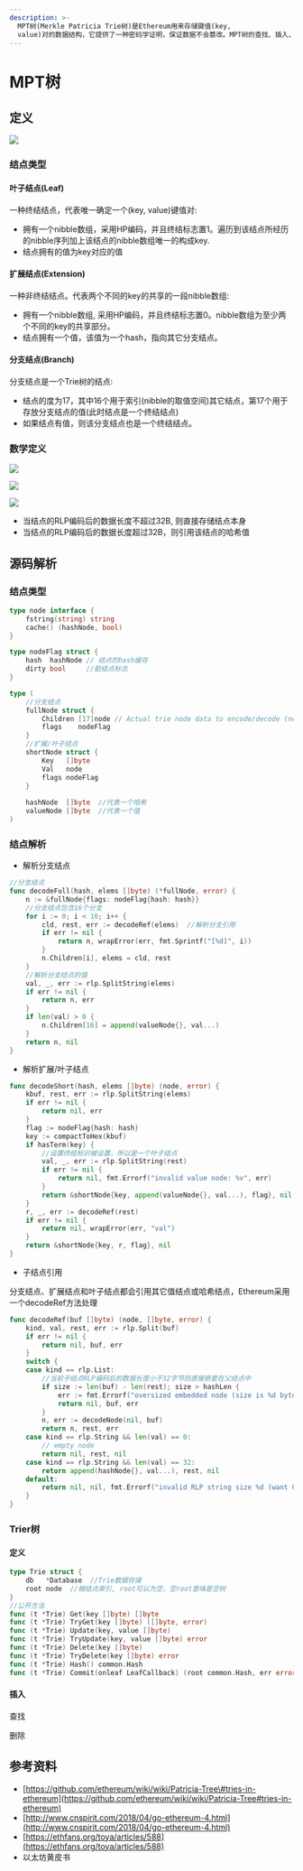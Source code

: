 ```yaml
---
description: >-
  MPT树(Merkle Patricia Trie树)是Ethereum用来存储键值(key,
  value)对的数据结构，它提供了一种密码学证明，保证数据不会篡改。MPT树的查找、插入、删除操作的时间复杂度是O(log(n))，相比红黑树也易于理解。
---
```


# MPT树

## 定义

![](../.gitbook/assets/mpt-tree.png)

### 结点类型

#### 叶子结点\(Leaf\)

一种终结结点，代表唯一确定一个\(key, value\)键值对:

* 拥有一个nibble数组，采用HP编码，并且终结标志置1。遍历到该结点所经历的nibble序列加上该结点的nibble数组唯一的构成key.
* 结点拥有的值为key对应的值

#### 扩展结点\(Extension\)

一种非终结结点。代表两个不同的key的共享的一段nibble数组:

* 拥有一个nibble数组, 采用HP编码，并且终结标志置0。nibble数组为至少两个不同的key的共享部分。
* 结点拥有一个值，该值为一个hash，指向其它分支结点。

#### 分支结点\(Branch\)

分支结点是一个Trie树的结点:

* 结点的度为17，其中16个用于索引\(nibble的取值空间\)其它结点，第17个用于存放分支结点的值\(此时结点是一个终结结点\)
* 如果结点有值，则该分支结点也是一个终结结点。

### 数学定义

![](../.gitbook/assets/selection_009.png)

![](../.gitbook/assets/selection_007.png)

![](../.gitbook/assets/selection_008.png)

* 当结点的RLP编码后的数据长度不超过32B, 则直接存储结点本身
* 当结点的RLP编码后的数据长度超过32B，则引用该结点的哈希值

## 源码解析

### 结点类型

```go
type node interface {
	fstring(string) string
	cache() (hashNode, bool)
}

type nodeFlag struct {
	hash  hashNode // 结点的hash缓存
	dirty bool     //脏结点标志
}

type (
    //分支结点
	fullNode struct {
		Children [17]node // Actual trie node data to encode/decode (needs custom encoder)
		flags    nodeFlag
	}
	//扩展/叶子结点
	shortNode struct {
		Key   []byte
		Val   node
		flags nodeFlag
	}
	
	hashNode  []byte  //代表一个哈希
	valueNode []byte  //代表一个值
)
```

### 结点解析

* 解析分支结点

```go
//分支结点
func decodeFull(hash, elems []byte) (*fullNode, error) {
	n := &fullNode{flags: nodeFlag{hash: hash}}
	//分支结点包含16个分支
	for i := 0; i < 16; i++ {
		cld, rest, err := decodeRef(elems)  //解析分支引用
		if err != nil {
			return n, wrapError(err, fmt.Sprintf("[%d]", i))
		}
		n.Children[i], elems = cld, rest
	}
	//解析分支结点的值
	val, _, err := rlp.SplitString(elems)
	if err != nil {
		return n, err
	}
	if len(val) > 0 {
		n.Children[16] = append(valueNode{}, val...)
	}
	return n, nil
}
```

* 解析扩展/叶子结点

```go
func decodeShort(hash, elems []byte) (node, error) {
	kbuf, rest, err := rlp.SplitString(elems)
	if err != nil {
		return nil, err
	}
	flag := nodeFlag{hash: hash}
	key := compactToHex(kbuf)
	if hasTerm(key) {
		//设置终结标识被设置，所以是一个叶子结点
		val, _, err := rlp.SplitString(rest)
		if err != nil {
			return nil, fmt.Errorf("invalid value node: %v", err)
		}
		return &shortNode{key, append(valueNode{}, val...), flag}, nil
	}
	r, _, err := decodeRef(rest)
	if err != nil {
		return nil, wrapError(err, "val")
	}
	return &shortNode{key, r, flag}, nil
}
```

* 子结点引用

分支结点、扩展结点和叶子结点都会引用其它值结点或哈希结点，Ethereum采用一个decodeRef方法处理

```go
func decodeRef(buf []byte) (node, []byte, error) {
	kind, val, rest, err := rlp.Split(buf)
	if err != nil {
		return nil, buf, err
	}
	switch {
	case kind == rlp.List:
		//当前子结点RLP编码后的数据长度小于32字节则直接嵌套在父结点中
		if size := len(buf) - len(rest); size > hashLen {
			err := fmt.Errorf("oversized embedded node (size is %d bytes, want size < %d)", size, hashLen)
			return nil, buf, err
		}
		n, err := decodeNode(nil, buf)
		return n, rest, err
	case kind == rlp.String && len(val) == 0:
		// empty node
		return nil, rest, nil
	case kind == rlp.String && len(val) == 32:
		return append(hashNode{}, val...), rest, nil
	default:
		return nil, nil, fmt.Errorf("invalid RLP string size %d (want 0 or 32)", len(val))
	}
}
```

### Trier树

#### 定义

```go
type Trie struct {
	db   *Database  //Trie数据存储
	root node  //根结点索引, root可以为空，空root意味是空树
}
//公开方法
func (t *Trie) Get(key []byte) []byte
func (t *Trie) TryGet(key []byte) ([]byte, error)
func (t *Trie) Update(key, value []byte)
func (t *Trie) TryUpdate(key, value []byte) error
func (t *Trie) Delete(key []byte)
func (t *Trie) TryDelete(key []byte) error
func (t *Trie) Hash() common.Hash
func (t *Trie) Commit(onleaf LeafCallback) (root common.Hash, err error)
```

#### 插入

查找

删除

## 参考资料

* [https://github.com/ethereum/wiki/wiki/Patricia-Tree\#tries-in-ethereum](https://github.com/ethereum/wiki/wiki/Patricia-Tree#tries-in-ethereum)
* [http://www.cnspirit.com/2018/04/go-ethereum-4.html](http://www.cnspirit.com/2018/04/go-ethereum-4.html)
* [https://ethfans.org/toya/articles/588](https://ethfans.org/toya/articles/588)
* 以太坊黄皮书

